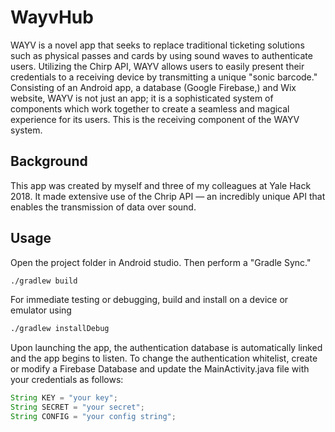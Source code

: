 # WayvHub
WAYV is a novel app that seeks to replace traditional ticketing solutions such as physical passes and cards by using sound waves to authenticate users. Utilizing the Chirp API, WAYV allows users to easily present their credentials to a receiving device by transmitting a unique "sonic barcode." Consisting of an Android app, a database (Google Firebase,) and Wix website, WAYV is not just an app; it is a sophisticated system of components which work together to create a seamless and magical experience for its users. This is the receiving component of the WAYV system.

## Background
This app was created by myself and three of my colleagues at Yale Hack 2018. It made extensive use of the Chrip API — an incredibly unique API that enables the transmission of data over sound. 

## Usage
Open the project folder in Android studio. Then perform a "Gradle Sync."

```bash
./gradlew build
```
For immediate testing or debugging, build and install on a device or emulator using


```bash
./gradlew installDebug
```

Upon launching the app, the authentication database is automatically linked and the app begins to listen. To change the authentication whitelist, create or modify a Firebase Database and update the MainActivity.java file with your credentials as follows:

```java
String KEY = "your key";
String SECRET = "your secret";
String CONFIG = "your config string";
```
